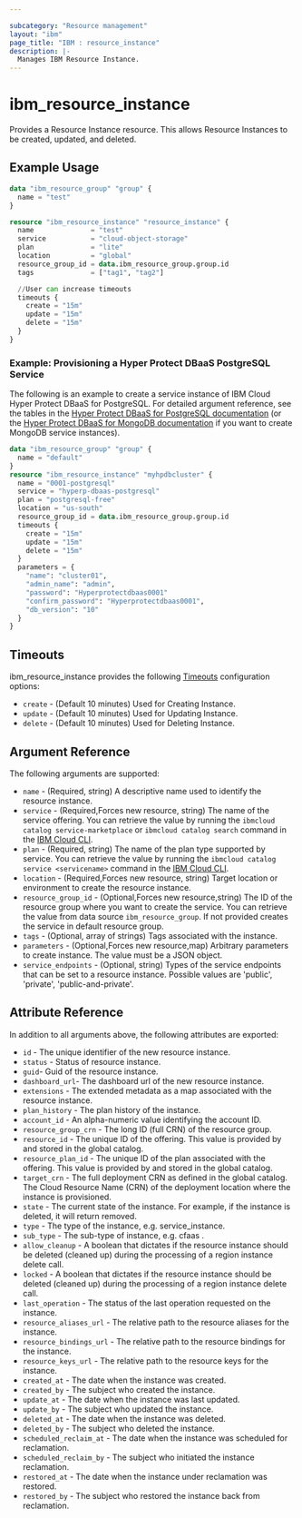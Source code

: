 ```yaml
---

subcategory: "Resource management"
layout: "ibm"
page_title: "IBM : resource_instance"
description: |-
  Manages IBM Resource Instance.
---
```


# ibm\_resource_instance

Provides a Resource Instance resource. This allows Resource Instances to be created, updated, and deleted.

## Example Usage

```terraform
data "ibm_resource_group" "group" {
  name = "test"
}

resource "ibm_resource_instance" "resource_instance" {
  name              = "test"
  service           = "cloud-object-storage"
  plan              = "lite"
  location          = "global"
  resource_group_id = data.ibm_resource_group.group.id
  tags              = ["tag1", "tag2"]

  //User can increase timeouts
  timeouts {
    create = "15m"
    update = "15m"
    delete = "15m"
  }
}
```
### Example: Provisioning a Hyper Protect DBaaS PostgreSQL Service

The following is an example to create a service instance of IBM Cloud Hyper Protect DBaaS for PostgreSQL. For detailed argument reference, see the tables in the [Hyper Protect DBaaS for PostgreSQL documentation](/docs/hyper-protect-dbaas-for-postgresql?topic=hyper-protect-dbaas-for-postgresql-create-service#cli-create-service) (or the [Hyper Protect DBaaS for MongoDB documentation](/docs/hyper-protect-dbaas-for-mongodb?topic=hyper-protect-dbaas-for-monbgodb-create-service#cli-create-service) if you want to create MongoDB service instances).

```terraform
data "ibm_resource_group" "group" {
  name = "default"
}
resource "ibm_resource_instance" "myhpdbcluster" {
  name = "0001-postgresql"
  service = "hyperp-dbaas-postgresql"
  plan = "postgresql-free"
  location = "us-south"
  resource_group_id = data.ibm_resource_group.group.id
  timeouts {
    create = "15m"
    update = "15m"
    delete = "15m"
  }
  parameters = {
    "name": "cluster01",
    "admin_name": "admin",
    "password": "Hyperprotectdbaas0001"
    "confirm_password": "Hyperprotectdbaas0001",
    "db_version": "10"
  }
}
```


## Timeouts

ibm_resource_instance provides the following [Timeouts](https://www.terraform.io/docs/configuration/resources.html#timeouts) configuration options:

* `create` - (Default 10 minutes) Used for Creating Instance.
* `update` - (Default 10 minutes) Used for Updating Instance.
* `delete` - (Default 10 minutes) Used for Deleting Instance.


## Argument Reference

The following arguments are supported:

* `name` - (Required, string) A descriptive name used to identify the resource instance.
* `service` - (Required,Forces new resource, string) The name of the service offering. You can retrieve the value by running the `ibmcloud catalog service-marketplace` or `ibmcloud catalog search` command in the [IBM Cloud CLI](https://cloud.ibm.com/docs/cli?topic=cloud-cli-getting-started).
* `plan` - (Required, string) The name of the plan type supported by service. You can retrieve the value by running the `ibmcloud catalog service <servicename>` command in the [IBM Cloud CLI](https://cloud.ibm.com/docs/cli?topic=cloud-cli-getting-started).
* `location` - (Required,Forces new resource, string) Target location or environment to create the resource instance.
* `resource_group_id` - (Optional,Forces new resource,string) The ID of the resource group where you want to create the service. You can retrieve the value from data source `ibm_resource_group`. If not provided creates the service in default resource group.
* `tags` - (Optional, array of strings) Tags associated with the instance.
* `parameters` - (Optional,Forces new resource,map) Arbitrary parameters to create instance. The value must be a JSON object.
* `service_endpoints` - (Optional, string) Types of the service endpoints that can be set to a resource instance. Possible values are 'public', 'private', 'public-and-private'.

## Attribute Reference

In addition to all arguments above, the following attributes are exported:

* `id` - The unique identifier of the new resource instance.
* `status` - Status of resource instance.
* `guid`- Guid of the resource instance.
* `dashboard_url`- The dashboard url of the new resource instance.
* `extensions` - The extended metadata as a map associated with the resource instance.
* `plan_history` - The plan history of the instance.
* `account_id` - An alpha-numeric value identifying the account ID.
* `resource_group_crn` - The long ID (full CRN) of the resource group.
* `resource_id` - The unique ID of the offering. This value is provided by and stored in the global catalog.
* `resource_plan_id` - The unique ID of the plan associated with the offering. This value is provided by and stored in the global catalog.
* `target_crn` - The full deployment CRN as defined in the global catalog. The Cloud Resource Name (CRN) of the deployment location where the instance is provisioned.
* `state` - The current state of the instance. For example, if the instance is deleted, it will return removed.
* `type` - The type of the instance, e.g. service_instance.
* `sub_type` - The sub-type of instance, e.g. cfaas .
* `allow_cleanup` - A boolean that dictates if the resource instance should be deleted (cleaned up) during the processing of a region instance delete call.
* `locked` - A boolean that dictates if the resource instance should be deleted (cleaned up) during the processing of a region instance delete call.
* `last_operation` - The status of the last operation requested on the instance.
* `resource_aliases_url` - The relative path to the resource aliases for the instance.
* `resource_bindings_url` - The relative path to the resource bindings for the instance.
* `resource_keys_url` - The relative path to the resource keys for the instance.
* `created_at` - The date when the instance was created.
* `created_by` - The subject who created the instance.
* `update_at` - The date when the instance was last updated.
* `update_by` - The subject who updated the instance.
* `deleted_at` - The date when the instance was deleted.
* `deleted_by` - The subject who deleted the instance.
* `scheduled_reclaim_at` - The date when the instance was scheduled for reclamation.
* `scheduled_reclaim_by` - The subject who initiated the instance reclamation.
* `restored_at` - The date when the instance under reclamation was restored.
* `restored_by` - The subject who restored the instance back from reclamation.

